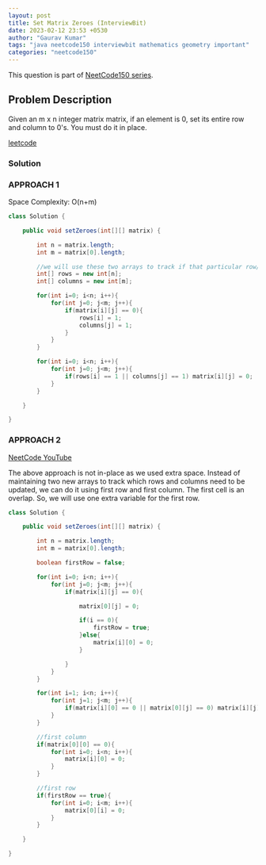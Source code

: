 ```yaml
---
layout: post
title: Set Matrix Zeroes (InterviewBit)
date: 2023-02-12 23:53 +0530
author: "Gaurav Kumar"
tags: "java neetcode150 interviewbit mathematics geometry important"
categories: "neetcode150"
---
```


This question is part of [NeetCode150 series](https://neetcode.io/practice).

## Problem Description

Given an m x n integer matrix matrix, if an element is 0, set its entire row and column to 0's.
You must do it in place.

[leetcode](https://leetcode.com/problems/set-matrix-zeroes/description/)

### Solution

### APPROACH 1

Space Complexity: O(n+m)

```java
class Solution {

    public void setZeroes(int[][] matrix) {

        int n = matrix.length;
        int m = matrix[0].length;

        //we will use these two arrays to track if that particular row/column needs to be marked
        int[] rows = new int[n];
        int[] columns = new int[m];

        for(int i=0; i<n; i++){
            for(int j=0; j<m; j++){
                if(matrix[i][j] == 0){
                    rows[i] = 1;
                    columns[j] = 1;
                }
            }
        }

        for(int i=0; i<n; i++){
            for(int j=0; j<m; j++){
                if(rows[i] == 1 || columns[j] == 1) matrix[i][j] = 0;
            }
        }

    }

}
```

### APPROACH 2

[NeetCode YouTube](https://www.youtube.com/watch?v=T41rL0L3Pnw)

The above approach is not in-place as we used extra space.
Instead of maintaining two new arrays to track which rows and columns need to be updated, we can do it using first row and first column. The first cell is an overlap. So, we will use one extra variable for the first row.

```java
class Solution {

    public void setZeroes(int[][] matrix) {

        int n = matrix.length;
        int m = matrix[0].length;

        boolean firstRow = false;

        for(int i=0; i<n; i++){
            for(int j=0; j<m; j++){
                if(matrix[i][j] == 0){

                    matrix[0][j] = 0;

                    if(i == 0){
                        firstRow = true;
                    }else{
                        matrix[i][0] = 0;
                    }

                }
            }
        }

        for(int i=1; i<n; i++){
            for(int j=1; j<m; j++){
                if(matrix[i][0] == 0 || matrix[0][j] == 0) matrix[i][j] = 0;
            }
        }

        //first column
        if(matrix[0][0] == 0){
            for(int i=0; i<n; i++){
                matrix[i][0] = 0;
            }
        }

        //first row
        if(firstRow == true){
            for(int i=0; i<m; i++){
                matrix[0][i] = 0;
            }
        }

    }

}
```
